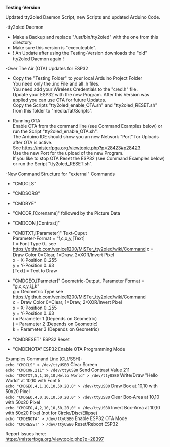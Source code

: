 **Testing-Version**  
  
Updated tty2oled Daemon Script, new Scripts and updated Arduino Code.  
  
-tty2oled Daemon  
* Make a Backup and replace "/usr/bin/tty2oled" with the one from this directory.  
* Make sure this version is "executeable".  
* ! An Update after using the Testing-Version downloads the "old" tty2oled Daemon again !  
  
-Over The Air (OTA) Updates for ESP32  
* Copy the "Testing Folder" to your local Arduino Project Folder  
 You need only the .ino  File and all .h files.  
 You need add your Wireless Credentials to the "cred.h" file.  
 Update your ESP32 with the new Program. After this Version was applied you can use OTA for future Updates.  
 Copy the Scripts "tty2oled_enable_OTA.sh" and "tty2oled_RESET.sh" from this folder to "media/fat/Scripts".  
  
* Running OTA  
 Enable OTA from the command line (see Command Examples below) or run the Script "tty2oled_enable_OTA.sh".  
 The Arduino IDE should show you an new Network "Port" for Uploads after OTA is active.  
 See https://misterfpga.org/viewtopic.php?p=28423#p28423  
 Use the new Port for the upload of the new Program.  
 If you like to stop OTA Reset the ESP32 (see Command Examples below) or run the Script "tty2oled_RESET.sh".  
  
-New Command Structure for "external" Commands  
* "CMDCLS"  
* "CMDSORG"  
* "CMDBYE"  
* "CMCOR,[Corename]" followed by the Picture Data  
* "CMDCON,[Contrast]"  
  
* "CMDTXT,[Parameter]" Text-Ouput  
 Parameter-Format = "f,c,x,y,[Text]  
 f = Font Type 0.. see https://github.com/venice1200/MiSTer_tty2oled/wiki/Command
 c = Draw Color 0=Clear, 1=Draw, 2=XOR/Invert Pixel  
 x = X-Position 0..255  
 y = Y-Position 0..63  
 [Text] = Text to Draw  
  
* "CMDGEO,[Parmeter]" Geometric-Output, 
 Parameter Format = "g,c,x,y,i,j,k"  
 g = Geometric Type see https://github.com/venice1200/MiSTer_tty2oled/wiki/Command  
 c = Draw Color 0=Clear, 1=Draw, 2=XOR/Invert Pixel  
 x = X-Position 0..255  
 y = Y-Position 0..63  
 i = Parameter 1 (Depends on Geometric)  
 j = Parameter 2 (Depends on Geometric)  
 k = Parameter 3 (Depends on Geometric)  
  
* "CMDRESET"   ESP32 Reset  
* "CMDENOTA"   ESP32 Enable OTA Programming Mode  
  
Examples Command Line (CLI/SSH):  
`echo "CMDCLS" > /dev/ttyUSB0`                             Clear Screen  
`echo "CMDCON,211" > /dev/ttyUSB0`                         Send Contrast Value 211  
`echo "CMDTXT,5,1,10,10,Hello World" > /dev/ttyUSB0`       Write/Draw "Hello World" at 10,10 with Font 5  
`echo "CMDGEO,4,1,10,10,50,20,0" > /dev/ttyUSB0`           Draw Box at 10,10 with 50x20 Pixel  
`echo "CMDGEO,4,0,10,10,50,20,0" > /dev/ttyUSB0`           Clear Box-Area at 10,10 with 50x20 Pixel  
`echo "CMDGEO,4,2,10,10,50,20,0" > /dev/ttyUSB0`           Invert Box-Area at 10,10 with 50x20 Pixel (not for Circle/Disc/Ellipse)  
`echo "CMDENOTA" > /dev/ttyUSB0`                           Enable ESP32 OTA Mode  
`echo "CMDRESET" > /dev/ttyUSB0`                           Reset/Reboot ESP32  

  
Report Issues here:  
https://misterfpga.org/viewtopic.php?p=28397  

